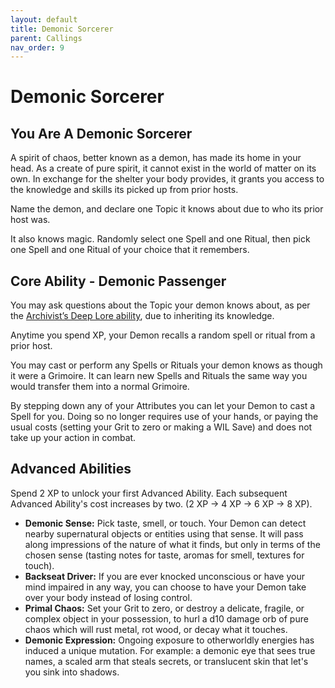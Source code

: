 ```yaml
---
layout: default
title: Demonic Sorcerer
parent: Callings
nav_order: 9
---
```


# Demonic Sorcerer

## You Are A Demonic Sorcerer

A spirit of chaos, better known as a demon, has made its home in your head. As a create of pure spirit, it cannot exist in the world of matter on its own. In exchange for the shelter your body provides, it grants you access to the knowledge and skills its picked up from prior hosts.

Name the demon, and declare one Topic it knows about due to who its prior host was. 

It also knows magic. Randomly select one Spell and one Ritual, then pick one Spell and one Ritual of your choice that it remembers.

## Core Ability - Demonic Passenger

You may ask questions about the Topic your demon knows about, as per the [Archivist’s Deep Lore ability](Callings/Archivist.html#core-ability---archival-expertise), due to inheriting its knowledge.

Anytime you spend XP, your Demon recalls a random spell or ritual from a prior host.

You may cast or perform any Spells or Rituals your demon knows as though it were a Grimoire. It can learn new Spells and Rituals the same way you would transfer them into a normal Grimoire. 

By stepping down any of your Attributes you can let your Demon to cast a Spell for you. Doing so no longer requires use of your hands, or paying the usual costs (setting your Grit to zero or making a WIL Save) and does not take up your action in combat.

## Advanced Abilities

Spend 2 XP to unlock your first Advanced Ability. Each subsequent Advanced Ability's cost increases by two. (2 XP → 4 XP → 6 XP → 8 XP).

* **Demonic Sense:** Pick taste, smell, or touch. Your Demon can detect nearby supernatural objects or entities using that sense. It will pass along impressions of the nature of what it finds, but only in terms of the chosen sense (tasting notes for taste, aromas for smell, textures for touch).
* **Backseat Driver:** If you are ever knocked unconscious or have your mind impaired in any way, you can choose to have your Demon take over your body instead of losing control.
* **Primal Chaos:**  Set your Grit to zero, or destroy a delicate, fragile, or complex object in your possession, to hurl a d10 damage orb of pure chaos which will rust metal, rot wood, or decay what it touches.
* **Demonic Expression:** Ongoing exposure to otherworldly energies has induced a unique mutation. For example: a demonic eye that sees true names, a scaled arm that steals secrets, or translucent skin that let's you sink into shadows.
